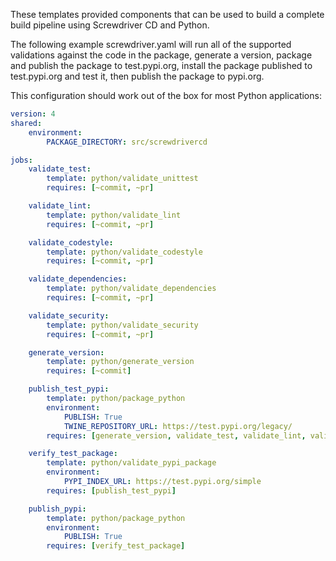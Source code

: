 These templates provided components that can be used to build a complete build pipeline using Screwdriver CD and Python.

The following example screwdriver.yaml will run all of the supported validations against the code in the package,
generate a version, package and publish the package to test.pypi.org, install the package published to test.pypi.org and
test it, then publish the package to pypi.org.  

This configuration should work out of the box for most Python applications:

```yaml
version: 4
shared:
    environment:
        PACKAGE_DIRECTORY: src/screwdrivercd

jobs:
    validate_test:
        template: python/validate_unittest
        requires: [~commit, ~pr]

    validate_lint:
        template: python/validate_lint
        requires: [~commit, ~pr]

    validate_codestyle:
        template: python/validate_codestyle
        requires: [~commit, ~pr]

    validate_dependencies:
        template: python/validate_dependencies
        requires: [~commit, ~pr]

    validate_security:
        template: python/validate_security
        requires: [~commit, ~pr]

    generate_version:
        template: python/generate_version
        requires: [~commit]

    publish_test_pypi:
        template: python/package_python
        environment:
            PUBLISH: True
            TWINE_REPOSITORY_URL: https://test.pypi.org/legacy/
        requires: [generate_version, validate_test, validate_lint, validate_codestyle, validate_dependencies, validate_security]

    verify_test_package:
        template: python/validate_pypi_package
        environment:
            PYPI_INDEX_URL: https://test.pypi.org/simple
        requires: [publish_test_pypi]

    publish_pypi:
        template: python/package_python
        environment:
            PUBLISH: True
        requires: [verify_test_package]
 ```
